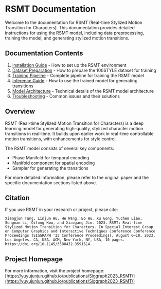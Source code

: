 # RSMT Documentation

Welcome to the documentation for RSMT (Real-time Stylized Motion Transition for Characters). This documentation provides detailed instructions for using the RSMT model, including data preprocessing, training the model, and generating stylized motion transitions.

## Documentation Contents

1. [Installation Guide](installation.md) - How to set up the RSMT environment
2. [Dataset Preparation](dataset_preparation.md) - How to prepare the 100STYLE dataset for training
3. [Training Pipeline](training_pipeline.md) - Complete pipeline for training the RSMT model
4. [Inference Guide](inference_guide.md) - How to use the trained model for generating transitions
5. [Model Architecture](model_architecture.md) - Technical details of the RSMT model architecture
6. [Troubleshooting](troubleshooting.md) - Common issues and their solutions

## Overview

RSMT (Real-time Stylized Motion Transition for Characters) is a deep learning model for generating high-quality, stylized character motion transitions in real-time. It builds upon earlier work in real-time controllable motion transitions, with enhancements for style control.

The RSMT model consists of several key components:
- Phase Manifold for temporal encoding
- Manifold component for spatial encoding
- Sampler for generating the transitions

For more detailed information, please refer to the original paper and the specific documentation sections listed above.

## Citation

If you use RSMT in your research or project, please cite:

```
Xiangjun Tang, Linjun Wu, He Wang, Bo Hu, Xu Gong, Yuchen Liao, Songnan Li, Qilong Kou, and Xiaogang Jin. 2023. RSMT: Real-time Stylized Motion Transition for Characters. In Special Interest Group on Computer Graphics and Interactive Techniques Conference Conference Proceedings (SIGGRAPH '23 Conference Proceedings), August 6–10, 2023, Los Angeles, CA, USA. ACM, New York, NY, USA, 10 pages. https://doi.org/10.1145/3588432.3591514.
```

## Project Homepage

For more information, visit the project homepage:
[https://yuyujunjun.github.io/publications/Siggraph2023_RSMT/](https://yuyujunjun.github.io/publications/Siggraph2023_RSMT/)
